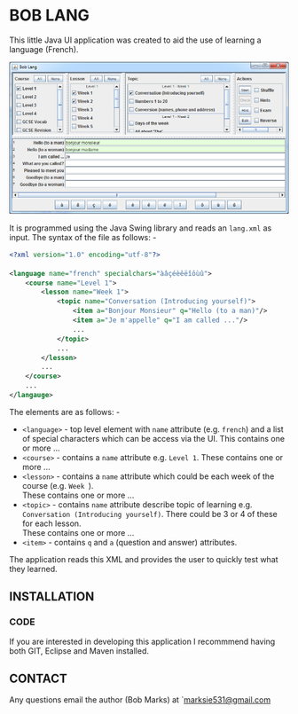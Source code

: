 BOB LANG
========

This little Java UI application was created to aid the use of learning a language (French).  

![Screenshot of BobLang](https://github.com/bobmarks/boblang/raw/master/images/screenshot.png "Screenshot of BobLang")

It is programmed using the Java Swing library and reads an `lang.xml` as input.  The syntax of the 
file as follows: -

```xml
<?xml version="1.0" encoding="utf-8"?>
 
<language name="french" specialchars="àâçéèêëîôùû">
    <course name="Level 1">
        <lesson name="Week 1">
            <topic name="Conversation (Introducing yourself)">
                <item a="Bonjour Monsieur" q="Hello (to a man)"/>
                <item a="Je m'appelle" q="I am called ..."/>
                ...
            </topic>
            ...
        </lesson>
        ...
    </course>
    ...
</langauge>
```

The elements are as follows: -

* `<language>` - top level element with `name` attribute (e.g. `french`) and a list
   of special characters which can be access via the UI.  This contains one or more  ...
* `<course>` - contains a `name` attribute e.g. `Level 1`.  These contains one or more  ...
* `<lesson>` - contains a `name` attribute which could be each week of the course (e.g. `Week `).  
  These contains one or more  ...
* `<topic>` - contains `name` attribute describe topic of learning e.g. 
  `Conversation (Introducing yourself)`.  There could be 3 or 4 of these for each lesson.  
  These contains one or more  ...
* `<item>` - contains `q` and `a` (question and answer) attributes.  

The application reads this XML and provides the user to quickly test what they learned. 




INSTALLATION
------------




### CODE

If you are interested in developing this application I recommmend having both 
GIT, Eclipse and Maven installed.


CONTACT
-------

Any questions email the author (Bob Marks) at `marksie531@gmail.com
